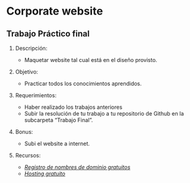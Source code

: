 Corporate website
================

Trabajo Práctico final
--------------------

1.  Descripción:
    -   Maquetar website tal cual está en el diseño provisto.

2.  Objetivo:
    -   Practicar todos los conocimientos aprendidos.

3.  Requerimientos:
    -   Haber realizado los trabajos anteriores
    -   Subir la resolución de tu trabajo a tu repositorio de Github en la subcarpeta “Trabajo Final”.

4.  Bonus:
    -   Subi el website a internet.

5.  Recursos:
    -   [*Registro de nombres de dominio gratuitos*](http://www.freenom.com/es/index.html?lang=es)
    -   [*Hosting gratuito*](http://www.000webhost.com/)
